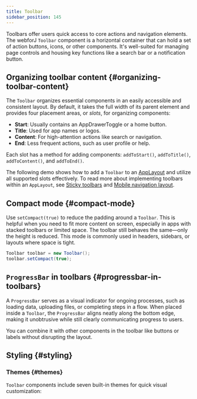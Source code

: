 ```yaml
---
title: Toolbar
sidebar_position: 145
---
```


<DocChip chip="shadow" />
<DocChip chip="name" label="dwc-toolbar" />
<DocChip chip='since' label='24.12' />
<JavadocLink type="toolbar" location="com/webforj/component/layout/toolbar/Toolbar" top='true'/>

Toolbars offer users quick access to core actions and navigation elements. The webforJ `Toolbar` component is a horizontal container that can hold a set of action buttons, icons, or other components. It's well-suited for managing page controls and housing key functions like a search bar or a notification button.

## Organizing toolbar content {#organizing-toolbar-content}

The `Toolbar` organizes essential components in an easily accessible and consistent layout. By default, it takes the full width of its parent element and provides four placement areas, or _slots_, for organizing components:

- **Start**: Usually contains an <JavadocLink type="applayout" location="com/webforj/component/layout/applayout/AppDrawerToggle" code='true'>AppDrawerToggle</JavadocLink> or a home button.
- **Title**: Used for app names or logos.
- **Content**: For high-attention actions like search or navigation.
- **End**: Less frequent actions, such as user profile or help.

Each slot has a method for adding components: `addToStart()`, `addToTitle()`, `addToContent()`, and `addToEnd()`.

The following demo shows how to add a `Toolbar` to an [AppLayout](./app-layout) and utilize all supported slots effectively.
To read more about implementing toolbars within an `AppLayout`, see [Sticky toolbars](./app-layout#sticky-toolbars) and [Mobile navigation layout](./app-layout#mobile-navigation-layout).

<AppLayoutViewer
path='/webforj/toolbarslots?' mobile='false'
javaE='https://raw.githubusercontent.com/webforj/webforj-documentation/refs/heads/main/src/main/java/com/webforj/samples/views/toolbar/ToolbarSlotsView.java'
height='300px'
/>

## Compact mode {#compact-mode}

Use `setCompact(true)` to reduce the padding around a `Toolbar`. This is helpful when you need to fit more content on screen, especially in apps with stacked toolbars or limited space. The toolbar still behaves the same—only the height is reduced. This mode is commonly used in headers, sidebars, or layouts where space is tight.

```java
Toolbar toolbar = new Toolbar();
toolbar.setCompact(true);
```

<AppLayoutViewer path='/webforj/toolbarcompact?' mobile='false'
javaE='https://raw.githubusercontent.com/webforj/webforj-documentation/refs/heads/main/src/main/java/com/webforj/samples/views/toolbar/ToolbarCompactView.java'
/>

## `ProgressBar` in toolbars {#progressbar-in-toolbars}

A `ProgressBar` serves as a visual indicator for ongoing processes, such as loading data, uploading files, or completing steps in a flow. When placed inside a `Toolbar`, the `ProgressBar` aligns neatly along the bottom edge, making it unobtrusive while still clearly communicating progress to users.

You can combine it with other components in the toolbar like buttons or labels without disrupting the layout.

<AppLayoutViewer path='/webforj/toolbarprogressbar?' mobile='false'
javaE='https://raw.githubusercontent.com/webforj/webforj-documentation/refs/heads/main/src/main/java/com/webforj/samples/views/toolbar/ToolbarProgressbarView.java'
/>

## Styling {#styling}

### Themes {#themes}

`Toolbar` components include <JavadocLink type="foundation" location="com/webforj/component/Theme">seven built-in themes</JavadocLink> for quick visual customization:

<ComponentDemo 
path='/webforj/toolbartheme?'
javaE='https://raw.githubusercontent.com/webforj/webforj-documentation/refs/heads/main/src/main/java/com/webforj/samples/views/toolbar/ToolbarThemeView.java' 
height = '475px'
/>

<TableBuilder name="Toolbar" />
